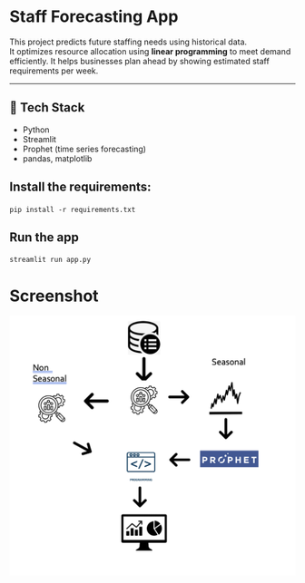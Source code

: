 # Staff Forecasting App

This project predicts future staffing needs using historical data.  
It optimizes resource allocation using **linear programming** to meet demand efficiently.
It helps businesses plan ahead by showing estimated staff requirements per week.

---

## 🔧 Tech Stack

- Python
- Streamlit
- Prophet (time series forecasting)
- pandas, matplotlib

## Install the requirements:
`pip install -r requirements.txt`

## Run the app
`streamlit run app.py`

# Screenshot
![Workflow](Workflow.png)
